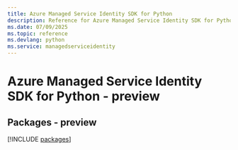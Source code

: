 ```yaml
---
title: Azure Managed Service Identity SDK for Python
description: Reference for Azure Managed Service Identity SDK for Python
ms.date: 07/09/2025
ms.topic: reference
ms.devlang: python
ms.service: managedserviceidentity
---
```

# Azure Managed Service Identity SDK for Python - preview
## Packages - preview
[!INCLUDE [packages](managed-service-identity-index.md)]